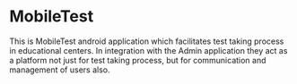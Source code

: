# MobileTest
This is MobileTest android application which facilitates test taking process in educational centers. In integration with the Admin application they act as a
platform not just for test taking process, but for communication and management of users also.
